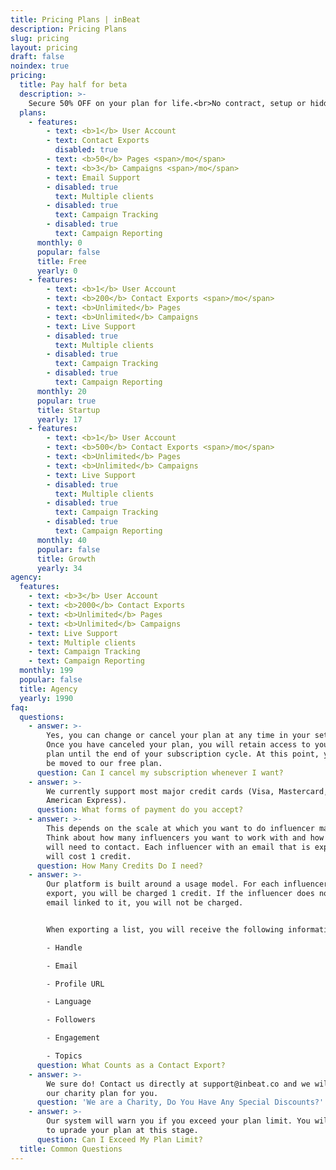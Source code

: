 ```yaml
---
title: Pricing Plans | inBeat
description: Pricing Plans
slug: pricing
layout: pricing
draft: false
noindex: true
pricing:
  title: Pay half for beta
  description: >-
    Secure 50% OFF on your plan for life.<br>No contract, setup or hidden fees.
  plans:
    - features:
        - text: <b>1</b> User Account
        - text: Contact Exports
          disabled: true
        - text: <b>50</b> Pages <span>/mo</span>
        - text: <b>3</b> Campaigns <span>/mo</span>
        - text: Email Support
        - disabled: true
          text: Multiple clients
        - disabled: true
          text: Campaign Tracking
        - disabled: true
          text: Campaign Reporting
      monthly: 0
      popular: false
      title: Free
      yearly: 0
    - features:
        - text: <b>1</b> User Account
        - text: <b>200</b> Contact Exports <span>/mo</span>
        - text: <b>Unlimited</b> Pages
        - text: <b>Unlimited</b> Campaigns
        - text: Live Support
        - disabled: true
          text: Multiple clients
        - disabled: true
          text: Campaign Tracking
        - disabled: true
          text: Campaign Reporting
      monthly: 20
      popular: true
      title: Startup
      yearly: 17
    - features:
        - text: <b>1</b> User Account
        - text: <b>500</b> Contact Exports <span>/mo</span>
        - text: <b>Unlimited</b> Pages
        - text: <b>Unlimited</b> Campaigns
        - text: Live Support
        - disabled: true
          text: Multiple clients
        - disabled: true
          text: Campaign Tracking
        - disabled: true
          text: Campaign Reporting
      monthly: 40
      popular: false
      title: Growth
      yearly: 34
agency:
  features:
    - text: <b>3</b> User Account
    - text: <b>2000</b> Contact Exports
    - text: <b>Unlimited</b> Pages
    - text: <b>Unlimited</b> Campaigns
    - text: Live Support
    - text: Multiple clients
    - text: Campaign Tracking
    - text: Campaign Reporting
  monthly: 199
  popular: false
  title: Agency
  yearly: 1990
faq:
  questions:
    - answer: >-
        Yes, you can change or cancel your plan at any time in your settings.
        Once you have canceled your plan, you will retain access to your premium
        plan until the end of your subscription cycle. At this point, you will
        be moved to our free plan.
      question: Can I cancel my subscription whenever I want?
    - answer: >-
        We currently support most major credit cards (Visa, Mastercard, and
        American Express).
      question: What forms of payment do you accept?
    - answer: >-
        This depends on the scale at which you want to do influencer marketing.
        Think about how many influencers you want to work with and how many you
        will need to contact. Each influencer with an email that is exported
        will cost 1 credit.
      question: How Many Credits Do I need?
    - answer: >-
        Our platform is built around a usage model. For each influencer you
        export, you will be charged 1 credit. If the influencer does not have an
        email linked to it, you will not be charged.


        When exporting a list, you will receive the following information:

        - Handle

        - Email

        - Profile URL

        - Language

        - Followers

        - Engagement

        - Topics
      question: What Counts as a Contact Export?
    - answer: >-
        We sure do! Contact us directly at support@inbeat.co and we will unlock
        our charity plan for you.
      question: 'We are a Charity, Do You Have Any Special Discounts?'
    - answer: >-
        Our system will warn you if you exceed your plan limit. You will be able
        to uprade your plan at this stage.
      question: Can I Exceed My Plan Limit?
  title: Common Questions
---
```


